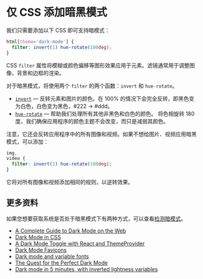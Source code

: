 # 仅 CSS 添加暗黑模式

我们只需要添加以下 CSS 即可支持暗模式：

```css
html[theme='dark-mode'] {
  filter: invert(1) hue-rotate(180deg);
}
```

CSS `filter` 属性将模糊或颜色偏移等图形效果应用于元素。滤镜通常用于调整图像，背景和边框的渲染。

对于暗黑模式，将使用两个 `filter` 的两个函数：`invert` 和 `hue-rotate`。

- [`invert`](https://developer.mozilla.org/en-US/docs/Web/CSS/filter-function/invert) — 反转元素和图片的颜色。在 100% 的情况下会完全反转，即黑色变为白色，白色变为黑色，#222 -> #ddd。
- [`hue-rotate`](https://developer.mozilla.org/en-US/docs/Web/CSS/filter-function/hue-rotate) — 帮助我们处理所有其他非黑色和白色的颜色。 将色相旋转 180 度，我们确保应用程序的颜色主题不会改变，而只是减弱其颜色。

注意，它还会反转应用程序中的所有图像和视频。如果不想给图片、视频应用暗黑模式，可以添加：

```css
img,
video {
  filter: invert(1) hue-rotate(180deg);
}
```

它将对所有图像和视频添加相同的规则，以逆转效果。

## 更多资料

如果您想要获取系统是否处于暗黑模式下有两种方式，可以查看[检测暗模式](https://github.com/lio-zero/blog/blob/master/JavaScript/%E6%A3%80%E6%B5%8B%E6%9A%97%E6%A8%A1%E5%BC%8F.md)。

- [A Complete Guide to Dark Mode on the Web](https://css-tricks.com/a-complete-guide-to-dark-mode-on-the-web/)
- [Dark Mode in CSS](https://css-tricks.com/dark-modes-with-css/)
- [A Dark Mode Toggle with React and ThemeProvider](https://css-tricks.com/a-dark-mode-toggle-with-react-and-themeprovider/)
- [Dark Mode Favicons](https://css-tricks.com/dark-mode-favicons/)
- [Dark mode and variable fonts](https://css-tricks.com/dark-mode-and-variable-fonts/)
- [The Quest for the Perfect Dark Mode](https://www.joshwcomeau.com/react/dark-mode/)
- [Dark mode in 5 minutes, with inverted lightness variables](https://lea.verou.me/2021/03/inverted-lightness-variables/)
